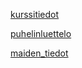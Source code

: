 [kurssitiedot](./kurssitiedot2/src/App.js)

[puhelinluettelo](./puhelinluettelo/src/App.js)

[maiden_tiedot](./maiden_tiedot/src/App.js)

